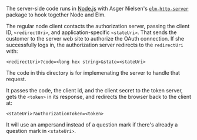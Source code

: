 The server-side code runs in [Node.js](https://nodejs.org/en/) with Asger Nielsen's [`elm-http-server`](https://www.npmjs.com/package/elm-http-server) package to hook together Node and Elm.

The regular node client contacts the authorization server, passing the client ID, `<redirectUri>`, and application-specific `<stateUri>`. That sends the customer to the server web site to authorize the OAuth connection. If she successfully logs in, the authorization server redirects to the `redirectUri` with:

    <redirectUri>?code=<long hex string>&state=<stateUri>
    
The code in this directory is for implemenating the server to handle that request.

It passes the code, the client id, and the client secret to the token server, gets the `<token>` in its response, and redirects the browser back to the client at:

    <stateUri>?authorizationToken=<token>

It will use an ampersand instead of a question mark if there's already a question mark in `<stateUri>`.
